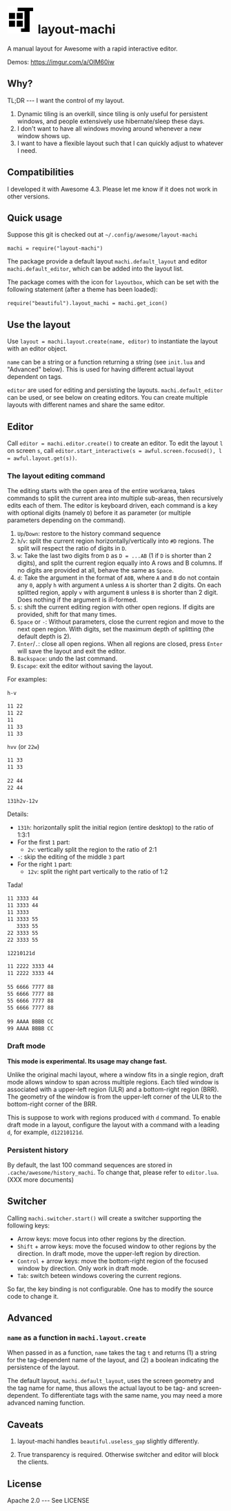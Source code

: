# ![](icon.png) layout-machi

A manual layout for Awesome with a rapid interactive editor.

Demos: https://imgur.com/a/OlM60iw

## Why?

TL;DR --- I want the control of my layout.

1. Dynamic tiling is an overkill, since tiling is only useful for persistent windows, and people extensively use hibernate/sleep these days.
2. I don't want to have all windows moving around whenever a new window shows up.
3. I want to have a flexible layout such that I can quickly adjust to whatever I need.

## Compatibilities

I developed it with Awesome 4.3.
Please let me know if it does not work in other versions.

## Quick usage

Suppose this git is checked out at `~/.config/awesome/layout-machi`

`machi = require("layout-machi")`

The package provide a default layout `machi.default_layout` and editor `machi.default_editor`, which can be added into the layout list.

The package comes with the icon for `layoutbox`, which can be set with the following statement (after a theme has been loaded):

`require("beautiful").layout_machi = machi.get_icon()`

## Use the layout

Use `layout = machi.layout.create(name, editor)` to instantiate the layout with an editor object.

`name` can be a string or a function returning a string (see `init.lua` and "Advanced" below).
This is used for having different actual layout dependent on tags.

`editor` are used for editing and persisting the layouts.
`machi.default_editor` can be used, or see below on creating editors.
You can create multiple layouts with different names and share the same editor.

## Editor

Call `editor = machi.editor.create()` to create an editor.
To edit the layout `l` on screen `s`, call `editor.start_interactive(s = awful.screen.focused(), l = awful.layout.get(s))`.

### The layout editing command

The editing starts with the open area of the entire workarea, takes commands to split the current area into multiple sub-areas, then recursively edits each of them.
The editor is keyboard driven, each command is a key with optional digits (namely `D`) before it as parameter (or multiple parameters depending on the command).

1. `Up`/`Down`: restore to the history command sequence
2. `h`/`v`: split the current region horizontally/vertically into `#D` regions. The split will respect the ratio of digits in `D`.
3. `w`: Take the last two digits from `D` as `D = ...AB` (1 if `D` is shorter than 2 digits), and split the current region equally into A rows and B columns. If no digits are provided at all, behave the same as `Space`.
4. `d`: Take the argument in the format of `A0B`, where `A` and `B` do not contain any `0`, apply `h` with argument `A` unless `A` is shorter than 2 digits. On each splitted region, apply `v` with argument `B` unless `B` is shorter than 2 digit. Does nothing if the argument is ill-formed.
5. `s`: shift the current editing region with other open regions. If digits are provided, shift for that many times.
6. `Space` or `-`: Without parameters, close the current region and move to the next open region. With digits, set the maximum depth of splitting (the default depth is 2).
7. `Enter`/`.`: close all open regions. When all regions are closed, press `Enter` will save the layout and exit the editor.
8. `Backspace`: undo the last command.
9. `Escape`: exit the editor without saving the layout.

For examples:

`h-v`

```
11 22
11 22
11
11 33
11 33
```


`hvv` (or `22w`)

```
11 33
11 33

22 44
22 44
```


`131h2v-12v`

Details:

 - `131h`: horizontally split the initial region (entire desktop) to the ratio of 1:3:1
 - For the first `1` part:
   - `2v`: vertically split the region to the ratio of 2:1
 - `-`: skip the editing of the middle `3` part
 - For the right `1` part:
   - `12v`: split the right part vertically to the ratio of 1:2

Tada!

```
11 3333 44
11 3333 44
11 3333
11 3333 55
   3333 55
22 3333 55
22 3333 55
```


`12210121d`

```
11 2222 3333 44
11 2222 3333 44

55 6666 7777 88
55 6666 7777 88
55 6666 7777 88
55 6666 7777 88

99 AAAA BBBB CC
99 AAAA BBBB CC
```

### Draft mode

__This mode is experimental. Its usage may change fast.__

Unlike the original machi layout, where a window fits in a single region, draft mode allows window to span across multiple regions.
Each tiled window is associated with a upper-left region (ULR) and a bottom-right region (BRR).
The geometry of the window is from the upper-left corner of the ULR to the bottom-right corner of the BRR.

This is suppose to work with regions produced with `d` command.
To enable draft mode in a layout, configure the layout with a command with a leading `d`, for example, `d12210121d`.

### Persistent history

By default, the last 100 command sequences are stored in `.cache/awesome/history_machi`.
To change that, please refer to `editor.lua`. (XXX more documents)

## Switcher

Calling `machi.switcher.start()` will create a switcher supporting the following keys:

 - Arrow keys: move focus into other regions by the direction.
 - `Shift` + arrow keys: move the focused window to other regions by the direction. In draft mode, move the upper-left region by direction.
 - `Control` + arrow keys: move the bottom-right region of the focused window by direction. Only work in draft mode.
 - `Tab`: switch beteen windows covering the current regions.

So far, the key binding is not configurable. One has to modify the source code to change it.

## Advanced

### `name` as a function in `machi.layout.create`

When passed in as a function, `name` takes the tag `t` and returns (1) a string for the tag-dependent name of the layout, and (2) a boolean indicating the persistence of the layout.

The default layout, `machi.default_layout`, uses the screen geometry and the tag name for name, thus allows the actual layout to be tag- and screen-dependent.
To differentiate tags with the same name, you may need a more advanced naming function.

## Caveats

1. layout-machi handles `beautiful.useless_gap` slightly differently.

2. True transparency is required. Otherwise switcher and editor will block the clients.

## License

Apache 2.0 --- See LICENSE
